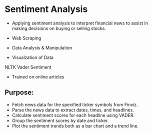 # Sentiment Analysis
- Applying sentiment analysis to interpret financial news to assist in making decisions on buying or selling stocks.

- Web Scraping
- Data Analysis & Manipulation
- Visualzation of Data

NLTK Vader Sentiment
- Trained on online articles

## Purpose:
- Fetch news data for the specified ticker symbols from Finviz.
- Parse the news data to extract dates, times, and headlines.
- Calculate sentiment scores for each headline using VADER.
- Group the sentiment scores by date and ticker.
- Plot the sentiment trends both as a bar chart and a trend line.